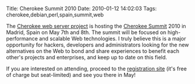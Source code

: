Title: Cherokee Summit 2010
Date: 2010-01-12 14:02:03
Tags: cherokee,debian,perl,spain,summit,web

<p style="text-align: left; ">The <a href="http://cherokee-project.com">Cherokee web server project</a> is hosting the <a href="http://summit.cherokee-project.com/">Cherokee Summit</a> 2010 in Madrid, Spain on May 7th and 8th. The summit will be focused on high-performance and scalable Web technologies. I truly believe this is a major opportunity for hackers, developers and administrators looking for the new alternatives on the Web to bond and share experiences to benefit each other's projects and enterprises, and keep up to date on this field.</p>
<p>If you are interested on attending, proceed to the <a href="http://summit.cherokee-project.com/register/">registration site</a> (it's free of charge but seat-limited) and see you there in May!</p>